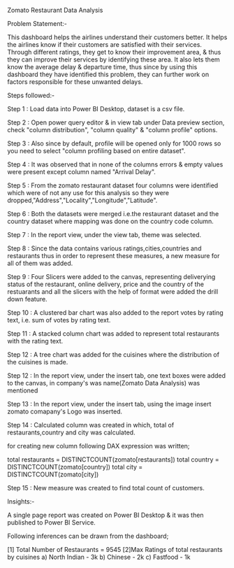 Zomato Restaurant Data Analysis

Problem Statement:-

This dashboard helps the airlines understand their customers better. It helps the airlines know if their customers are satisfied with their services. Through different ratings, they get to know their improvement area, & thus they can improve their services by identifying these area. It also lets them know the average delay & departure time, thus since by using this dashboard they have identified this problem, they can further work on factors responsible for these unwanted delays.

Steps followed:-

Step 1 : Load data into Power BI Desktop, dataset is a csv file.

Step 2 : Open power query editor & in view tab under Data preview section, check "column distribution", "column quality" & "column profile" options.

Step 3 : Also since by default, profile will be opened only for 1000 rows so you need to select "column profiling based on entire dataset".

Step 4 : It was observed that in none of the columns errors & empty values were present except column named "Arrival Delay".

Step 5 : From the zomato restaurant dataset four columns were identified which were of not any use for this analysis so they were dropped,"Address","Locality","Longitude","Latitude".

Step 6 : Both the datasets were merged i.e.the restaurant dataset and the country dataset where mapping was done on the country code column.

Step 7 : In the report view, under the view tab, theme was selected.

Step 8 : Since the data contains various ratings,cities,countries and restaurants thus in order to represent these measures, a new measure for all of them was added.

Step 9 : Four Slicers were added to the canvas, representing deliverying status of the restaurant, online delivery, price and the country of the restuarants and all the slicers with the help of format were added the drill down feature.

Step 10 : A clustered bar chart was also added to the report votes by rating text, i.e. sum of votes by rating text.

Step 11 : A stacked column chart was added to represent total restaurants with the rating text.

Step 12 : A tree chart was added for the cuisines where the distribution of the cuisines is made.

Step 12 : In the report view, under the insert tab, one text boxes were added to the canvas, in company's was name(Zomato Data Analysis) was mentioned

Step 13 : In the report view, under the insert tab, using the image insert zomato comapany's Logo was inserted.

Step 14 : Calculated column was created in which, total of restaurants,country and city was calculated.

for creating new column following DAX expression was written;

  total restaurants = DISTINCTCOUNT(zomato[restaurants])
  total country = DISTINCTCOUNT(zomato[country])
  total city = DISTINCTCOUNT(zomato[city])
    
Step 15 : New measure was created to find total count of customers.

Insights:-

A single page report was created on Power BI Desktop & it was then published to Power BI Service.

Following inferences can be drawn from the dashboard;

[1] Total Number of Restaurants = 9545
[2]Max Ratings of total restaurants by cuisines
a) North Indian - 3k
b) Chinese - 2k
c) Fastfood - 1k

